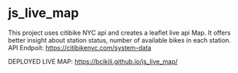 # js_live_map
This project uses citibike NYC api and creates a leaflet live api Map. It offers better insight about station status, number of available bikes in each station. 
API Endpoit: https://citibikenyc.com/system-data

DEPLOYED LIVE MAP: https://bcikili.github.io/js_live_map/

